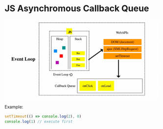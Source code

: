 # JS Asynchromous Callback Queue

![callback queue](../docs/event-loop.png)

Example:

```JavaScript
setTimeout(() => console.log(2), 0)
console.log(1) // execute first
```

